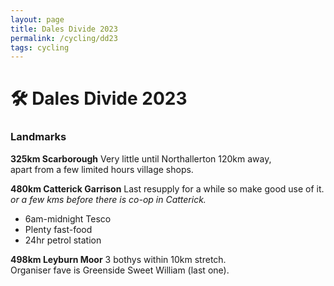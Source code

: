 ```yaml
---
layout: page
title: Dales Divide 2023
permalink: /cycling/dd23
tags: cycling
---
```


# 🛠️ Dales Divide 2023

### Landmarks
**325km Scarborough**
Very little until Northallerton 120km away,  
apart from a few limited hours village shops.

**480km Catterick Garrison**
Last resupply for a while so make good use of it.  
_or a few kms before there is co-op in Catterick._
* 6am-midnight Tesco
* Plenty fast-food
* 24hr petrol station

**498km Leyburn Moor**
3 bothys within 10km stretch.  
Organiser fave is Greenside Sweet William (last one).